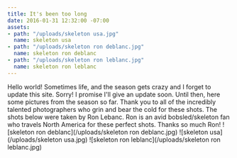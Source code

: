 ```yaml
---
title: It's been too long
date: 2016-01-31 12:32:00 -07:00
assets:
- path: "/uploads/skeleton usa.jpg"
  name: skeleton usa
- path: "/uploads/skeleton ron deblanc.jpg"
  name: skeleton ron deblanc
- path: "/uploads/skeleton ron leblanc.jpg"
  name: skeleton ron leblanc
---
```


Hello world! Sometimes life, and the season gets crazy and I forget to update this site. Sorry! I promise I'll give an update soon. Until then, here some pictures from the season so far. Thank you to all of the incredibly talented photographers who grin and bear the cold for these shots. The shots below were taken by Ron Lebanc. Ron is an avid bobsled/skeleton fan who travels North America for these perfect shots. Thanks so much Ron! ![skeleton ron deblanc](/uploads/skeleton ron deblanc.jpg) ![skeleton usa](/uploads/skeleton usa.jpg) ![skeleton ron leblanc](/uploads/skeleton ron leblanc.jpg) 
